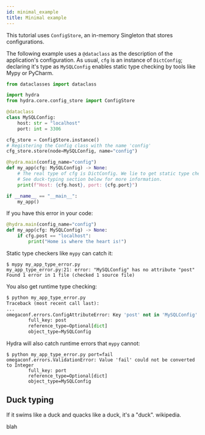 ```yaml
---
id: minimal_example
title: Minimal example
---
```


This tutorial uses `ConfigStore`, an in-memory Singleton that stores configurations.

The following example uses a `@dataclass` as the description of the application's configuration. 
As usual, `cfg` is an instance of `DictConfig`; declaring it's type as `MySQLConfig` enables static type checking by tools like Mypy or PyCharm.

```python
from dataclasses import dataclass

import hydra
from hydra.core.config_store import ConfigStore

@dataclass
class MySQLConfig:
    host: str = "localhost"
    port: int = 3306

cfg_store = ConfigStore.instance()
# Registering the Config class with the name 'config'
cfg_store.store(node=MySQLConfig, name="config")

@hydra.main(config_name="config")
def my_app(cfg: MySQLConfig) -> None:
    # The real type of cfg is DictConfig. We lie to get static type checking.
    # See duck-typing section below for more information.
    print(f"Host: {cfg.host}, port: {cfg.port}")

if __name__ == "__main__":
    my_app()
```

If you have this error in your code:
```python {3}
@hydra.main(config_name="config")
def my_app(cfg: MySQLConfig) -> None:
    if cfg.post == "localhost":
        print("Home is where the heart is!")
```

Static type checkers like `mypy` can catch it:
```
$ mypy my_app_type_error.py 
my_app_type_error.py:21: error: "MySQLConfig" has no attribute "post"
Found 1 error in 1 file (checked 1 source file)
```

You also get runtime type checking:
```python
$ python my_app_type_error.py
Traceback (most recent call last):
...
omegaconf.errors.ConfigAttributeError: Key 'post' not in 'MySQLConfig'
        full_key: post
        reference_type=Optional[dict]
        object_type=MySQLConfig
```

Hydra will also catch runtime errors that `mypy` cannot:
```
$ python my_app_type_error.py port=fail
omegaconf.errors.ValidationError: Value 'fail' could not be converted to Integer
        full_key: port
        reference_type=Optional[dict]
        object_type=MySQLConfig
```

## Duck typing
If it swims like a duck and quacks like a duck, it's a "duck".
wikipedia.

blah